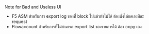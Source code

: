 Note for Bad and Useless UI
- F5 ASM สำหรับการ export log ของที่ block ไปแล้วทำไม่ได้ ต้องนั่งไล่กดเองทีละ request
- Flowaccount สำหรับการที่ไม่สามารถ export list ของรายการได้ ต้อง copy เอง
